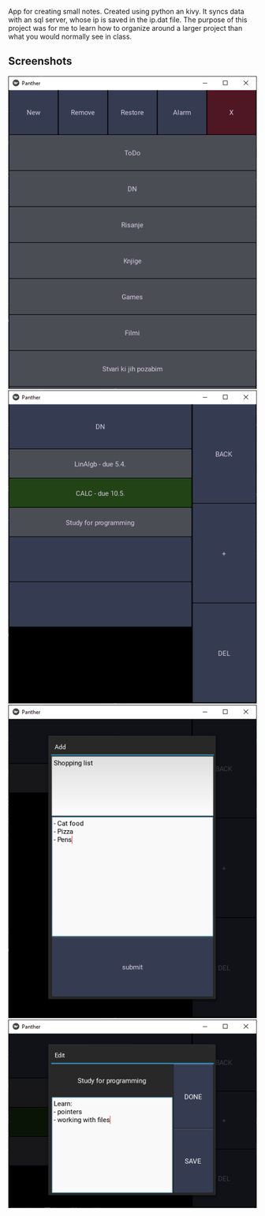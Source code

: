 App for creating small notes. Created using python an kivy. It syncs data with an sql server, whose ip is saved in the ip.dat file. The purpose of this project was for me to learn how to organize around a larger project than what you would normally see in class. 

## Screenshots
![](img0.png)![](img1.png)
![](img2.png)![](img3.png)
